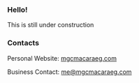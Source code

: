 ### Hello!
This is still under construction

### Contacts
Personal Website: [mgcmacaraeg.com](http://www.mgcmacaraeg.com/) 

Business Contact: [me@mgcmacaraeg.com](mailto:me@mgcmacaraeg.com)

<!--
**SporadicToast/sporadictoast** is a ✨ _special_ ✨ repository because its `README.md` (this file) appears on your GitHub profile.

Here are some ideas to get you started:

- 🔭 I’m currently working on ...
- 🌱 I’m currently learning ...
- 👯 I’m looking to collaborate on ...
- 🤔 I’m looking for help with ...
- 💬 Ask me about ...
- 📫 How to reach me: ...
- 😄 Pronouns: ...
- ⚡ Fun fact: ...
-->
